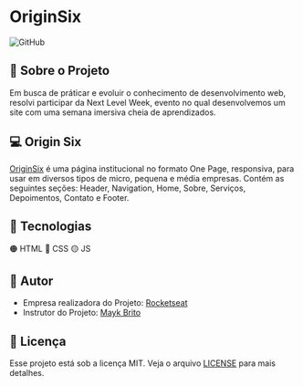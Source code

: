 # OriginSix

![GitHub](https://img.shields.io/github/license/JuuanMatheus/NLW-6)

## :test_tube: Sobre o Projeto

Em busca de práticar e evoluir o conhecimento de desenvolvimento web, resolvi participar da Next Level Week, evento no qual desenvolvemos um site com uma semana imersiva cheia de aprendizados.

## :computer: Origin Six

[OriginSix](https://juuanmatheus.github.io/NLW-6/) é uma página institucional no formato One Page, responsiva, para usar em diversos tipos de micro, pequena e média empresas. Contém as seguintes seções: Header, Navigation, Home, Sobre, Serviços, Depoimentos, Contato e Footer.

## :robot: Tecnologias

:orange_circle: HTML
:large_blue_circle: CSS
:yellow_circle: JS

## :rocket: Autor

- Empresa realizadora do Projeto: [Rocketseat](https://rocketseat.com.br/)
- Instrutor do Projeto: [Mayk Brito](https://github.com/maykbrito)

## :memo: Licença

Esse projeto está sob a licença MIT. Veja o arquivo [LICENSE](https://github.com/JuuanMatheus/NLW-6/blob/main/LICENSE) para mais detalhes.
